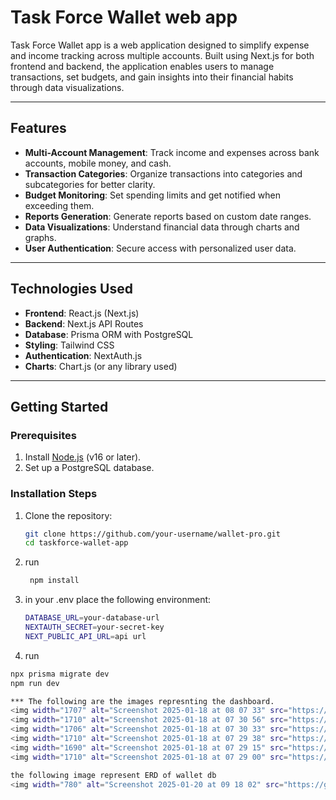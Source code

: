 # **Task Force Wallet web app**

Task Force Wallet app is a web application designed to simplify expense and income tracking across multiple accounts. Built using Next.js for both frontend and backend, the application enables users to manage transactions, set budgets, and gain insights into their financial habits through data visualizations.

---

## **Features**
- **Multi-Account Management**: Track income and expenses across bank accounts, mobile money, and cash.
- **Transaction Categories**: Organize transactions into categories and subcategories for better clarity.
- **Budget Monitoring**: Set spending limits and get notified when exceeding them.
- **Reports Generation**: Generate reports based on custom date ranges.
- **Data Visualizations**: Understand financial data through charts and graphs.
- **User Authentication**: Secure access with personalized user data.

---

## **Technologies Used**
- **Frontend**: React.js (Next.js)
- **Backend**: Next.js API Routes
- **Database**: Prisma ORM with PostgreSQL
- **Styling**: Tailwind CSS
- **Authentication**: NextAuth.js
- **Charts**: Chart.js (or any library used)

---

## **Getting Started**

### **Prerequisites**
1. Install [Node.js](https://nodejs.org/) (v16 or later).
2. Set up a PostgreSQL database.

### **Installation Steps**
1. Clone the repository:
   ```bash
   git clone https://github.com/your-username/wallet-pro.git
   cd taskforce-wallet-app
2. run 
   ```bash
    npm install
3. in your .env place the following environment:
     ```bash
     DATABASE_URL=your-database-url
     NEXTAUTH_SECRET=your-secret-key 
     NEXT_PUBLIC_API_URL=api url

4. run 
  ```bash
 npx prisma migrate dev
 npm run dev

*** The following are the images represnting the dashboard.
<img width="1707" alt="Screenshot 2025-01-18 at 08 07 33" src="https://github.com/user-attachments/assets/870f1754-7b69-4914-a901-4b456e1f4d38" />
<img width="1710" alt="Screenshot 2025-01-18 at 07 30 56" src="https://github.com/user-attachments/assets/825403e1-dd26-4263-9f32-72a90266b55f" />
<img width="1706" alt="Screenshot 2025-01-18 at 07 30 33" src="https://github.com/user-attachments/assets/017add34-4f8d-4d55-a6fd-dbcd3b33c27f" />
<img width="1710" alt="Screenshot 2025-01-18 at 07 29 38" src="https://github.com/user-attachments/assets/f5d8f610-38b5-4817-a61e-87eadafb0a90" />
<img width="1690" alt="Screenshot 2025-01-18 at 07 29 15" src="https://github.com/user-attachments/assets/b0bc6af2-d1fe-4643-9af1-016f7a18a615" />
<img width="1710" alt="Screenshot 2025-01-18 at 07 29 00" src="https://github.com/user-attachments/assets/1bc7c0d7-f710-4d75-a064-681516018534" />

the following image represent ERD of wallet db
<img width="780" alt="Screenshot 2025-01-20 at 09 18 02" src="https://github.com/user-attachments/assets/91c07046-1a91-4a7e-b240-2d187e25fb85" />


